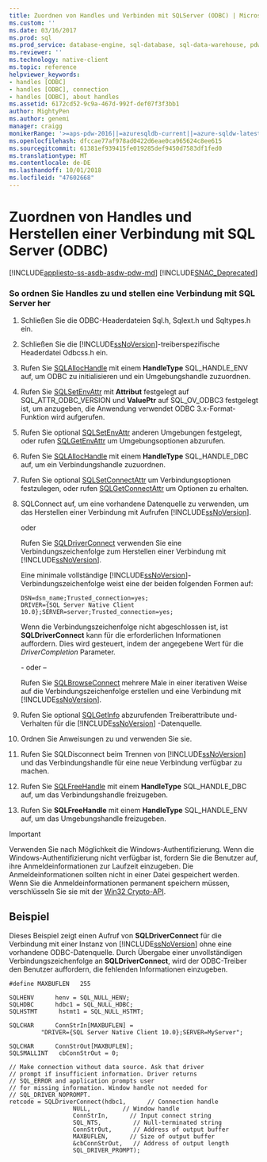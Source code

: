 ```yaml
---
title: Zuordnen von Handles und Verbinden mit SQLServer (ODBC) | Microsoft-Dokumentation
ms.custom: ''
ms.date: 03/16/2017
ms.prod: sql
ms.prod_service: database-engine, sql-database, sql-data-warehouse, pdw
ms.reviewer: ''
ms.technology: native-client
ms.topic: reference
helpviewer_keywords:
- handles [ODBC]
- handles [ODBC], connection
- handles [ODBC], about handles
ms.assetid: 6172cd52-9c9a-467d-992f-def07f3f3bb1
author: MightyPen
ms.author: genemi
manager: craigg
monikerRange: '>=aps-pdw-2016||=azuresqldb-current||=azure-sqldw-latest||>=sql-server-2016||=sqlallproducts-allversions||>=sql-server-linux-2017||=azuresqldb-mi-current'
ms.openlocfilehash: dfccae77af978ad0422d6eae0ca965624c8ee615
ms.sourcegitcommit: 61381ef939415fe019285def9450d7583df1fed0
ms.translationtype: MT
ms.contentlocale: de-DE
ms.lasthandoff: 10/01/2018
ms.locfileid: "47602668"
---
```

# <a name="allocate-handles-and-connect-to-sql-server-odbc"></a>Zuordnen von Handles und Herstellen einer Verbindung mit SQL Server (ODBC)
[!INCLUDE[appliesto-ss-asdb-asdw-pdw-md](../../includes/appliesto-ss-asdb-asdw-pdw-md.md)]
[!INCLUDE[SNAC_Deprecated](../../includes/snac-deprecated.md)]

    
### <a name="to-allocate-handles-and-connect-to-sql-server"></a>So ordnen Sie Handles zu und stellen eine Verbindung mit SQL Server her  
  
1.  Schließen Sie die ODBC-Headerdateien Sql.h, Sqlext.h und Sqltypes.h ein.  
  
2.  Schließen Sie die [!INCLUDE[ssNoVersion](../../includes/ssnoversion-md.md)]-treiberspezifische Headerdatei Odbcss.h ein.  
  
3.  Rufen Sie [SQLAllocHandle](http://go.microsoft.com/fwlink/?LinkId=58396) mit einem **HandleType** SQL_HANDLE_ENV auf, um ODBC zu initialisieren und ein Umgebungshandle zuzuordnen.  
  
4.  Rufen Sie [SQLSetEnvAttr](../../relational-databases/native-client-odbc-api/sqlsetenvattr.md) mit **Attribut** festgelegt auf SQL_ATTR_ODBC_VERSION und **ValuePtr** auf SQL_OV_ODBC3 festgelegt ist, um anzugeben, die Anwendung verwendet ODBC 3.x-Format-Funktion wird aufgerufen.  
  
5.  Rufen Sie optional [SQLSetEnvAttr](../../relational-databases/native-client-odbc-api/sqlsetenvattr.md) anderen Umgebungen festgelegt, oder rufen [SQLGetEnvAttr](http://go.microsoft.com/fwlink/?LinkId=58403) um Umgebungsoptionen abzurufen.  
  
6.  Rufen Sie [SQLAllocHandle](http://go.microsoft.com/fwlink/?LinkId=58396) mit einem **HandleType** SQL_HANDLE_DBC auf, um ein Verbindungshandle zuzuordnen.  
  
7.  Rufen Sie optional [SQLSetConnectAttr](../../relational-databases/native-client-odbc-api/sqlsetconnectattr.md) um Verbindungsoptionen festzulegen, oder rufen [SQLGetConnectAttr](../../relational-databases/native-client-odbc-api/sqlgetconnectattr.md) um Optionen zu erhalten.  
  
8.  SQLConnect auf, um eine vorhandene Datenquelle zu verwenden, um das Herstellen einer Verbindung mit Aufrufen [!INCLUDE[ssNoVersion](../../includes/ssnoversion-md.md)].  
  
     oder  
  
     Rufen Sie [SQLDriverConnect](../../relational-databases/native-client-odbc-api/sqldriverconnect.md) verwenden Sie eine Verbindungszeichenfolge zum Herstellen einer Verbindung mit [!INCLUDE[ssNoVersion](../../includes/ssnoversion-md.md)].  
  
     Eine minimale vollständige [!INCLUDE[ssNoVersion](../../includes/ssnoversion-md.md)]-Verbindungszeichenfolge weist eine der beiden folgenden Formen auf:  
  
    ```  
    DSN=dsn_name;Trusted_connection=yes;  
    DRIVER={SQL Server Native Client 10.0};SERVER=server;Trusted_connection=yes;  
    ```  
  
     Wenn die Verbindungszeichenfolge nicht abgeschlossen ist, ist **SQLDriverConnect** kann für die erforderlichen Informationen auffordern. Dies wird gesteuert, indem der angegebene Wert für die *DriverCompletion* Parameter.  
  
     \- oder –  
  
     Rufen Sie [SQLBrowseConnect](../../relational-databases/native-client-odbc-api/sqlbrowseconnect.md) mehrere Male in einer iterativen Weise auf die Verbindungszeichenfolge erstellen und eine Verbindung mit [!INCLUDE[ssNoVersion](../../includes/ssnoversion-md.md)].  
  
9. Rufen Sie optional [SQLGetInfo](../../relational-databases/native-client-odbc-api/sqlgetinfo.md) abzurufenden Treiberattribute und-Verhalten für die [!INCLUDE[ssNoVersion](../../includes/ssnoversion-md.md)] -Datenquelle.  
  
10. Ordnen Sie Anweisungen zu und verwenden Sie sie.  
  
11. Rufen Sie SQLDisconnect beim Trennen von [!INCLUDE[ssNoVersion](../../includes/ssnoversion-md.md)] und das Verbindungshandle für eine neue Verbindung verfügbar zu machen.  
  
12. Rufen Sie [SQLFreeHandle](../../relational-databases/native-client-odbc-api/sqlfreehandle.md) mit einem **HandleType** SQL_HANDLE_DBC auf, um das Verbindungshandle freizugeben.  
  
13. Rufen Sie **SQLFreeHandle** mit einem **HandleType** SQL_HANDLE_ENV auf, um das Umgebungshandle freizugeben.  
  
> [!IMPORTANT]  
>  Verwenden Sie nach Möglichkeit die Windows-Authentifizierung. Wenn die Windows-Authentifizierung nicht verfügbar ist, fordern Sie die Benutzer auf, ihre Anmeldeinformationen zur Laufzeit einzugeben. Die Anmeldeinformationen sollten nicht in einer Datei gespeichert werden. Wenn Sie die Anmeldeinformationen permanent speichern müssen, verschlüsseln Sie sie mit der [Win32 Crypto-API](http://go.microsoft.com/fwlink/?LinkId=64532).  
  
## <a name="example"></a>Beispiel  
 Dieses Beispiel zeigt einen Aufruf von **SQLDriverConnect** für die Verbindung mit einer Instanz von [!INCLUDE[ssNoVersion](../../includes/ssnoversion-md.md)] ohne eine vorhandene ODBC-Datenquelle. Durch Übergabe einer unvollständigen Verbindungszeichenfolge an **SQLDriverConnect**, wird der ODBC-Treiber den Benutzer auffordern, die fehlenden Informationen einzugeben.  
  
```  
#define MAXBUFLEN   255  
  
SQLHENV      henv = SQL_NULL_HENV;  
SQLHDBC      hdbc1 = SQL_NULL_HDBC;  
SQLHSTMT      hstmt1 = SQL_NULL_HSTMT;  
  
SQLCHAR      ConnStrIn[MAXBUFLEN] =  
         "DRIVER={SQL Server Native Client 10.0};SERVER=MyServer";  
  
SQLCHAR      ConnStrOut[MAXBUFLEN];  
SQLSMALLINT   cbConnStrOut = 0;  
  
// Make connection without data source. Ask that driver   
// prompt if insufficient information. Driver returns  
// SQL_ERROR and application prompts user  
// for missing information. Window handle not needed for  
// SQL_DRIVER_NOPROMPT.  
retcode = SQLDriverConnect(hdbc1,      // Connection handle  
                  NULL,         // Window handle  
                  ConnStrIn,      // Input connect string  
                  SQL_NTS,         // Null-terminated string  
                  ConnStrOut,      // Address of output buffer  
                  MAXBUFLEN,      // Size of output buffer  
                  &cbConnStrOut,   // Address of output length  
                  SQL_DRIVER_PROMPT);  
```  
  
  
